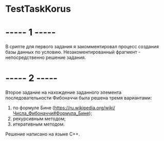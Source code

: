 # TestTaskKorus

# ----- 1 -----
В срипте для первого задания я закомментировал процесс создания базы данных по условию. Незакоментированный фрагмент - непосредственно решение задания.

# ----- 2 -----
Второе задание на нахождение заданного элемента последовательности Фибоначчи была решена тремя вариантами: 

1) по формуле Бине (https://ru.wikipedia.org/wiki/Числа_Фибоначчи#Формула_Бине);
2) рекурсивным методом;
3) итеративным методом.


Решение написано на языке C++.
